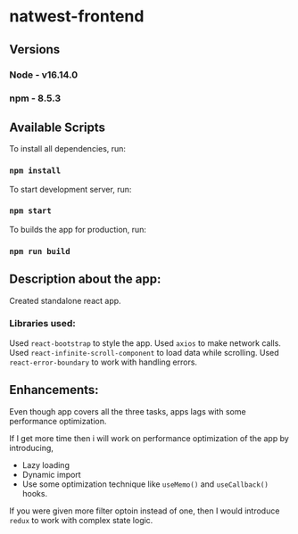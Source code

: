 # natwest-frontend

## Versions

### Node - v16.14.0
### npm - 8.5.3

## Available Scripts

To install all dependencies, run:

### `npm install`

To start development server, run:

### `npm start`

To builds the app for production, run:

### `npm run build`

## Description about the app:

Created standalone react app.

### Libraries used:

Used `react-bootstrap` to style the app.
Used `axios` to make network calls.
Used `react-infinite-scroll-component` to load data while scrolling.
Used `react-error-boundary` to work with handling errors.


## Enhancements:

Even though app covers all the three tasks, apps lags with some performance optimization. 

If I get more time then i will work on performance optimization of the app by introducing,
* Lazy loading
* Dynamic import
* Use some optimization technique like `useMemo()` and `useCallback()` hooks.

If you were given more filter optoin instead of one, then I would introduce `redux` to work with complex state logic.